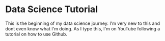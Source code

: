 # Data Science Tutorial

This is the beginning of my data science journey. I'm very new to this and dont even know what I'm doing. As I type this, I'm on YouTube following a tutorial on how to use Github.
